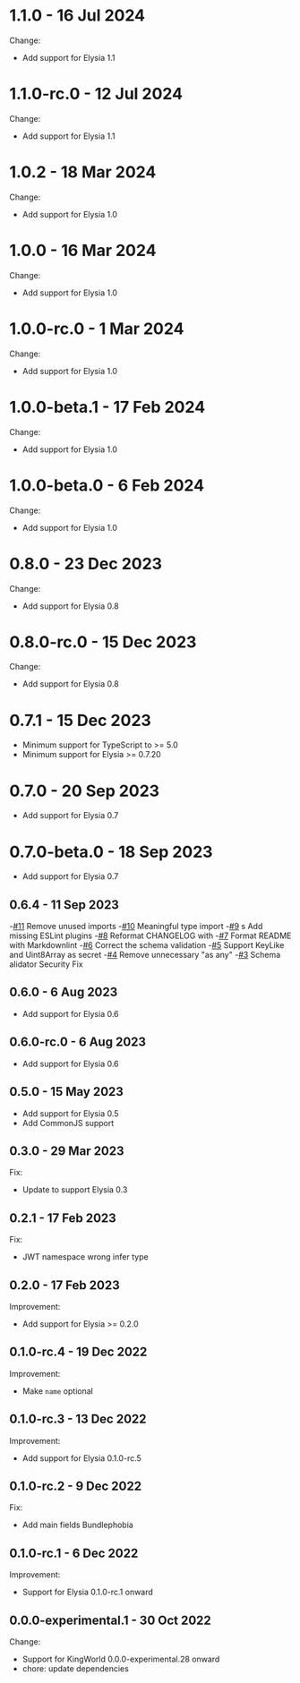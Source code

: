 
# 1.1.0 - 16 Jul 2024
Change:
- Add support for Elysia 1.1


# 1.1.0-rc.0 - 12 Jul 2024
Change:
- Add support for Elysia 1.1


# 1.0.2 - 18 Mar 2024
Change:
- Add support for Elysia 1.0


# 1.0.0 - 16 Mar 2024
Change:
- Add support for Elysia 1.0


# 1.0.0-rc.0 - 1 Mar 2024
Change:
- Add support for Elysia 1.0


# 1.0.0-beta.1 - 17 Feb 2024
Change:
- Add support for Elysia 1.0


# 1.0.0-beta.0 - 6 Feb 2024
Change:
- Add support for Elysia 1.0


# 0.8.0 - 23 Dec 2023
Change:
- Add support for Elysia 0.8


# 0.8.0-rc.0 - 15 Dec 2023
Change:
- Add support for Elysia 0.8

# 0.7.1 - 15 Dec 2023
- Minimum support for TypeScript to >= 5.0
- Minimum support for Elysia >= 0.7.20

# 0.7.0 - 20 Sep 2023
- Add support for Elysia 0.7

# 0.7.0-beta.0 - 18 Sep 2023
- Add support for Elysia 0.7

## 0.6.4 - 11 Sep 2023
-[#11](https://github.com/elysiajs/elysia-jwt/pull/11) Remove unused imports
-[#10](https://github.com/elysiajs/elysia-jwt/pull/10) Meaningful type import
-[#9](https://github.com/elysiajs/elysia-jwt/pull/9) s  Add missing ESLint plugins
-[#8](https://github.com/elysiajs/elysia-jwt/pull/8) Reformat CHANGELOG with 
-[#7](https://github.com/elysiajs/elysia-jwt/pull/7) Format README with Markdownlint
-[#6](https://github.com/elysiajs/elysia-jwt/pull/6) Correct the schema validation
-[#5](https://github.com/elysiajs/elysia-jwt/pull/5) Support KeyLike and Uint8Array as secret
-[#4](https://github.com/elysiajs/elysia-jwt/pull/4) Remove unnecessary "as any"
-[#3](https://github.com/elysiajs/elysia-jwt/pull/3) Schema alidator Security Fix

## 0.6.0 - 6 Aug 2023

- Add support for Elysia 0.6

## 0.6.0-rc.0 - 6 Aug 2023

- Add support for Elysia 0.6

## 0.5.0 - 15 May 2023

- Add support for Elysia 0.5
- Add CommonJS support

## 0.3.0 - 29 Mar 2023

Fix:

- Update to support Elysia 0.3

## 0.2.1 - 17 Feb 2023

Fix:

- JWT namespace wrong infer type

## 0.2.0 - 17 Feb 2023

Improvement:

- Add support for Elysia >= 0.2.0

## 0.1.0-rc.4 - 19 Dec 2022

Improvement:

- Make `name` optional

## 0.1.0-rc.3 - 13 Dec 2022

Improvement:

- Add support for Elysia 0.1.0-rc.5

## 0.1.0-rc.2 - 9 Dec 2022

Fix:

- Add main fields Bundlephobia

## 0.1.0-rc.1 - 6 Dec 2022

Improvement:

- Support for Elysia 0.1.0-rc.1 onward

## 0.0.0-experimental.1 - 30 Oct 2022

Change:

- Support for KingWorld 0.0.0-experimental.28 onward
- chore: update dependencies
